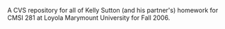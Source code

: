 A CVS repository for all of Kelly Sutton (and his partner's) homework for CMSI 281 at Loyola Marymount University for Fall 2006.